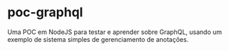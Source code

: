 # poc-graphql
Uma POC em NodeJS para testar e aprender sobre GraphQL, usando um exemplo de sistema simples de gerenciamento de anotações.
